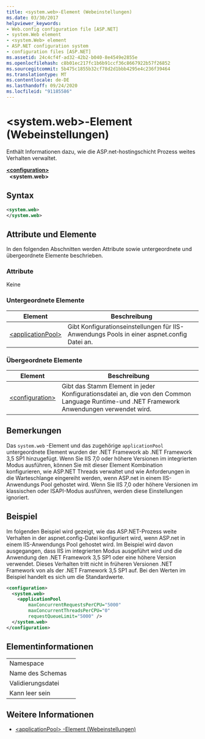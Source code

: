 ```yaml
---
title: <system.web>-Element (Webeinstellungen)
ms.date: 03/30/2017
helpviewer_keywords:
- Web.config configuration file [ASP.NET]
- system.Web element
- <system.Web> element
- ASP.NET configuration system
- configuration files [ASP.NET]
ms.assetid: 24c4cf4f-ad32-42b2-b040-8e4549e2855e
ms.openlocfilehash: c8b01ec217fc1b6b91ccf36c8667922b57f26852
ms.sourcegitcommit: 5b475c1855b32cf78d2d1bbb4295e4c236f39464
ms.translationtype: MT
ms.contentlocale: de-DE
ms.lasthandoff: 09/24/2020
ms.locfileid: "91185586"
---
```

# <a name="systemweb-element-web-settings"></a>\<system.web>-Element (Webeinstellungen)

Enthält Informationen dazu, wie die ASP.net-hostingschicht Prozess weites Verhalten verwaltet.  
  
[**\<configuration>**](../configuration-element.md)  
&nbsp;&nbsp;**\<system.web>**  
  
## <a name="syntax"></a>Syntax  
  
```xml  
<system.web>  
</system.web>  
```  
  
## <a name="attributes-and-elements"></a>Attribute und Elemente  

In den folgenden Abschnitten werden Attribute sowie untergeordnete und übergeordnete Elemente beschrieben.  
  
### <a name="attributes"></a>Attribute  

Keine  
  
### <a name="child-elements"></a>Untergeordnete Elemente  
  
|Element|Beschreibung|  
|-------------|-----------------|  
|[\<applicationPool>](applicationpool-element-web-settings.md)|Gibt Konfigurationseinstellungen für IIS-Anwendungs Pools in einer aspnet.config Datei an.|  
  
### <a name="parent-elements"></a>Übergeordnete Elemente  
  
|Element|Beschreibung|  
|-------------|-----------------|  
|[\<configuration>](../configuration-element.md)|Gibt das Stamm Element in jeder Konfigurationsdatei an, die von den Common Language Runtime-und .NET Framework Anwendungen verwendet wird.|  
  
## <a name="remarks"></a>Bemerkungen  

Das `system.web` -Element und das zugehörige `applicationPool` untergeordnete Element wurden der .NET Framework ab .NET Framework 3,5 SP1 hinzugefügt. Wenn Sie IIS 7,0 oder höhere Versionen im integrierten Modus ausführen, können Sie mit dieser Element Kombination konfigurieren, wie ASP.NET Threads verwaltet und wie Anforderungen in die Warteschlange eingereiht werden, wenn ASP.net in einem IIS-Anwendungs Pool gehostet wird. Wenn Sie IIS 7,0 oder höhere Versionen im klassischen oder ISAPI-Modus ausführen, werden diese Einstellungen ignoriert.  
  
## <a name="example"></a>Beispiel  

Im folgenden Beispiel wird gezeigt, wie das ASP.NET-Prozess weite Verhalten in der aspnet.config-Datei konfiguriert wird, wenn ASP.net in einem IIS-Anwendungs Pool gehostet wird. Im Beispiel wird davon ausgegangen, dass IIS im integrierten Modus ausgeführt wird und die Anwendung den .NET Framework 3,5 SP1 oder eine höhere Version verwendet. Dieses Verhalten tritt nicht in früheren Versionen .NET Framework von als der .NET Framework 3,5 SP1 auf. Bei den Werten im Beispiel handelt es sich um die Standardwerte.  
  
```xml  
<configuration>  
  <system.web>  
    <applicationPool
        maxConcurrentRequestsPerCPU="5000"
        maxConcurrentThreadsPerCPU="0"
        requestQueueLimit="5000" />  
  </system.web>  
</configuration>  
```  
  
## <a name="element-information"></a>Elementinformationen  
  
|||  
|-|-|  
|Namespace||  
|Name des Schemas||  
|Validierungsdatei||  
|Kann leer sein||  
  
## <a name="see-also"></a>Weitere Informationen

- [\<applicationPool> -Element (Webeinstellungen)](applicationpool-element-web-settings.md)
